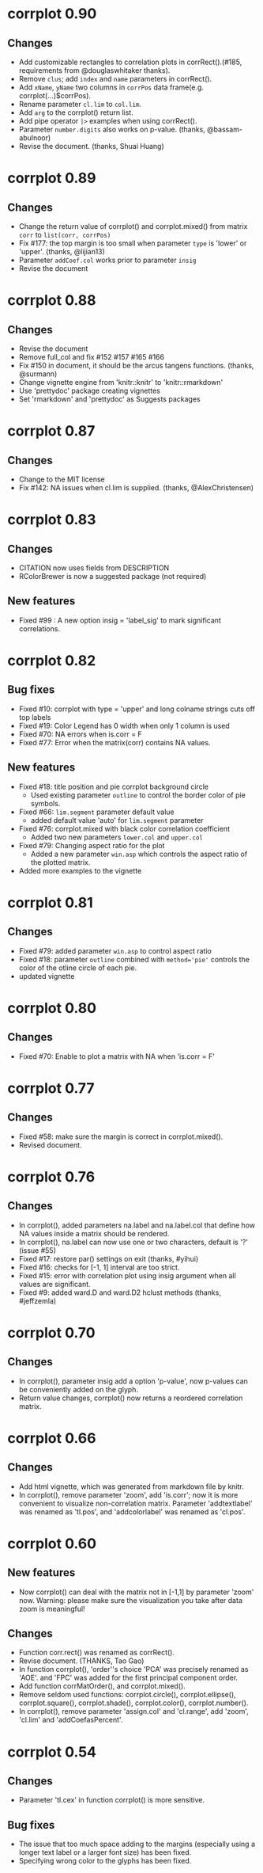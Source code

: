 # corrplot 0.90

## Changes
  * Add customizable rectangles to correlation plots in corrRect().(#185, requirements from @douglaswhitaker thanks).
  * Remove `clus`; add `index` and `name` parameters in corrRect().
  * Add `xName`, `yName` two columns in `corrPos` data frame(e.g. corrplot(...)$corrPos).
  * Rename parameter `cl.lim` to `col.lim`.
  * Add `arg` to the corrplot() return list.
  * Add pipe operator `|>` examples when using corrRect().
  * Parameter `number.digits` also works on p-value. (thanks, @bassam-abulnoor)
  * Revise the document. (thanks, Shuai Huang)


# corrplot 0.89

## Changes
  * Change the return value of corrplot() and corrplot.mixed() from matrix `corr` to `list(corr, corrPos)`
  * Fix #177: the top margin is too small when parameter `type` is 'lower' or 'upper'. (thanks, @lijian13)
  * Parameter `addCoef.col` works prior to parameter `insig`
  * Revise the document



# corrplot 0.88

## Changes
  * Revise the document
  * Remove full_col and fix #152 #157 #165 #166
  * Fix #150 in document, it should be the arcus tangens functions. (thanks, @surmann)
  * Change vignette engine from 'knitr::knitr' to 'knitr::rmarkdown'
  * Use 'prettydoc' package creating vignettes
  * Set 'rmarkdown' and 'prettydoc' as Suggests packages


# corrplot  0.87

## Changes
  * Change to the MIT license
  * Fix #142: NA issues when cl.lim is supplied. (thanks, @AlexChristensen)


# corrplot 0.83

## Changes
  * CITATION now uses fields from DESCRIPTION
  * RColorBrewer is now a suggested package (not required)

## New features
  * Fixed #99 : A new option insig = 'label_sig' to mark significant correlations.

# corrplot 0.82

## Bug fixes
  * Fixed #10: corrplot with type = 'upper' and long colname strings cuts off top labels
  * Fixed #19: Color Legend has 0 width when only 1 column is used
  * Fixed #70: NA errors when is.corr = F
  * Fixed #77: Error when the matrix(corr) contains NA values.

## New features
  * Fixed #18: title position and pie corrplot background circle
    * Used existing parameter `outline` to control the border color of pie symbols.
  * Fixed #66: `lim.segment` parameter default value
    * added default value 'auto' for `lim.segment` parameter
  * Fixed #76: corrplot.mixed with black color correlation coefficient
    * Added two new parameters `lower.col` and `upper.col`
  * Fixed #79: Changing aspect ratio for the plot
    * Added a new parameter `win.asp` which controls the aspect ratio of the plotted matrix.
  * Added more examples to the vignette

# corrplot 0.81

## Changes
  * Fixed #79: added parameter `win.asp` to control aspect ratio
  * Fixed #18: parameter `outline` combined with `method='pie'` controls
    the color of the otline circle of each pie.
  * updated vignette

# corrplot 0.80

## Changes
  * Fixed #70: Enable to plot a matrix with NA when 'is.corr = F'

# corrplot 0.77

## Changes
  * Fixed #58: make sure the margin is correct in corrplot.mixed().
  * Revised document.

# corrplot 0.76

## Changes
  * In corrplot(), added parameters na.label and na.label.col that define how NA values inside a matrix should be rendered.
  * In corrplot(), na.label can now use one or two characters, default is '?' (issue #55)
  * Fixed #17: restore par() settings on exit  (thanks, #yihui)
  * Fixed #16: checks for [-1, 1] interval are too strict.
  * Fixed #15: error with correlation plot using insig argument when all values are significant.
  * Fixed #9: added ward.D and ward.D2 hclust methods (thanks, #jeffzemla)

# corrplot 0.70

## Changes
  *  In corrplot(), parameter insig add a  option 'p-value', now p-values can be conveniently added on the glyph.
  *  Return value changes, corrplot() now returns a reordered correlation matrix.

# corrplot 0.66

## Changes
  *  Add html vignette, which was generated from markdown file by knitr.
  *  In corrplot(), remove parameter 'zoom', add 'is.corr'; now it is more convenient to
     visualize  non-correlation matrix. Parameter 'addtextlabel' was renamed as 'tl.pos',
     and 'addcolorlabel' was renamed as 'cl.pos'.

# corrplot 0.60

## New features
  *  Now corrplot() can deal with the matrix not in [-1,1] by parameter 'zoom' now.
     Warning: please make sure the visualization you take after data zoom is meaningful!

## Changes
  *  Function corr.rect() was renamed as corrRect().
  *  Revise document. (THANKS, Tao Gao)
  *  In function corrplot(), 'order''s choice 'PCA' was precisely renamed as 'AOE'.
	 and 'FPC' was added for the first principal component order.
  *  Add function corrMatOrder(), and corrplot.mixed().
  *  Remove seldom used functions: corrplot.circle(), corrplot.ellipse(),
     corrplot.square(), corrplot.shade(), corrplot.color(), corrplot.number().
  *  In corrplot(), remove parameter 'assign.col' and 'cl.range',
     add 'zoom', 'cl.lim' and 'addCoefasPercent'.

# corrplot 0.54

## Changes
  *  Parameter 'tl.cex' in function corrplot() is more sensitive.

## Bug fixes
  *  The issue that too much space adding to the margins (especially using a longer text label
     or a larger font size) has been fixed.
  *  Specifying wrong color to the glyphs has been fixed.
